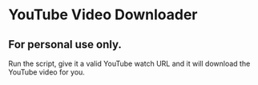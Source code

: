 # YouTube Video Downloader

## For personal use only. 

Run the script, give it a valid YouTube watch URL and it will download the YouTube video for you. 